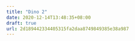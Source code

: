 ```yaml
---
title: "Dino 2"
date: 2020-12-14T13:48:35+08:00
draft: true
url: 2d189442334405315fa2daa8749849385e38a987
---
```


